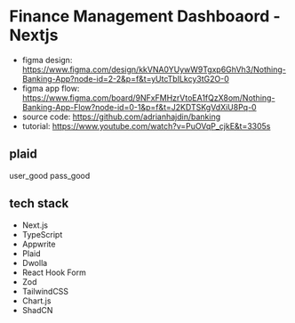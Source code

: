 # Finance Management Dashboaord - Nextjs

- figma design: https://www.figma.com/design/kkVNA0YUywW9Tgxp6GhVh3/Nothing-Banking-App?node-id=2-2&p=f&t=yUtcTbILkcy3tG2O-0
- figma app flow: https://www.figma.com/board/9NFxFMHzrVtoEA1fQzX8om/Nothing-Banking-App-Flow?node-id=0-1&p=f&t=J2KDTSKgVdXiU8Pq-0
- source code: https://github.com/adrianhajdin/banking
- tutorial: https://www.youtube.com/watch?v=PuOVqP_cjkE&t=3305s

## plaid
user_good
pass_good

## tech stack

- Next.js
- TypeScript
- Appwrite
- Plaid
- Dwolla
- React Hook Form
- Zod
- TailwindCSS
- Chart.js
- ShadCN